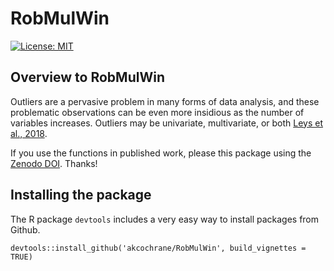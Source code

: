 <!-- README.md is generated from README.Rmd. Please edit that file -->

# RobMulWin

[![License:
MIT](https://img.shields.io/badge/License-MIT-yellow.svg)](https://opensource.org/licenses/MIT)

## Overview to RobMulWin

Outliers are a pervasive problem in many forms of data analysis, and
these problematic observations can be even more insidious as the number
of variables increases. Outliers may be univariate, multivariate, or
both [Leys et al., 2018](10.1016/j.jesp.2017.09.011).

If you use the functions in published work, please this package using
the [Zenodo DOI](10.5281/zenodo.10475282). Thanks!

## Installing the package

The R package `devtools` includes a very easy way to install packages
from Github.

    devtools::install_github('akcochrane/RobMulWin', build_vignettes = TRUE)
